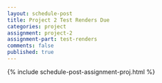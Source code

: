 ```yaml
---
layout: schedule-post
title: Project 2 Test Renders Due
categories: project
assignment: project-2
assignment-part: test-renders
comments: false
published: true
---
```

{% include schedule-post-assignment-proj.html %}